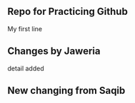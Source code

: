 ## Repo for Practicing Github
My first line

## Changes by Jaweria

detail added

## New changing from Saqib
